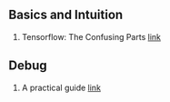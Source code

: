 ## Basics and Intuition

1. Tensorflow: The Confusing Parts  [link](https://jacobbuckman.com/post/tensorflow-the-confusing-parts-1/)

## Debug

1. A practical guide [link](https://wookayin.github.io/tensorflow-talk-debugging)
